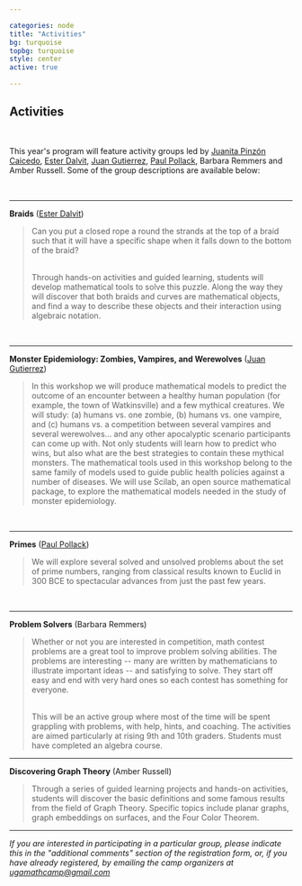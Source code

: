 ```yaml
---

categories: node 
title: "Activities"
bg: turquoise
topbg: turquoise
style: center
active: true

---
```


<h2> Activities </h2>

<br />

This year's program will feature activity groups led by [Juanita Pinzón Caicedo](http://alpha.math.uga.edu/~juanita/), [Ester Dalvit](http://www.math.toronto.edu/dalvit/), [Juan Gutierrez](http://euler.math.uga.edu/lab/html/index_en.html), [Paul Pollack](http://alpha.math.uga.edu/~pollack/), Barbara Remmers and Amber Russell. Some of the group descriptions are available below:

<br />

---

**Braids**
([Ester Dalvit](http://www.math.toronto.edu/dalvit/))

<blockquote>
Can you put a closed rope a round the strands at the top of a braid such that it will have a specific shape when it falls down to the bottom of the braid?

<br />
<br />

Through hands-on activities and guided learning, students will develop mathematical tools to solve this puzzle. Along the way they will discover that both braids and curves are mathematical objects, and find a way to describe these objects and their interaction using algebraic notation.
</blockquote>

<br />

---

**Monster Epidemiology: Zombies, Vampires, and Werewolves**
([Juan Gutierrez](http://euler.math.uga.edu/lab/html/index_en.html))

<blockquote>
In this workshop we will produce mathematical models to predict the outcome of an encounter between a healthy human population (for example, the town of Watkinsville) and a few mythical creatures. We will study: (a) humans vs. one zombie, (b) humans vs. one vampire, and (c) humans vs. a competition between several vampires and several werewolves… and any other apocalyptic scenario participants can come up with. Not only students will learn how to predict who wins, but also what are the best strategies to contain these mythical monsters. The mathematical tools used in this workshop belong to the same family of models used to guide public health policies against a number of diseases. We will use Scilab, an open source mathematical package, to explore the mathematical models needed in the study of  monster epidemiology.
</blockquote>

<br />

---

**Primes**
([Paul Pollack](http://alpha.math.uga.edu/~pollack/))

<blockquote>
We will explore several solved and unsolved problems about the set of prime numbers, ranging from classical results known to Euclid in 300 BCE to spectacular advances from just the past few years.
</blockquote>


<br />

---

**Problem Solvers** 
(Barbara Remmers)

<blockquote>
Whether or not you are interested in competition, math contest problems are a great tool to improve problem solving abilities.  The problems are interesting -- many are written by mathematicians to illustrate important ideas -- and satisfying to solve.   They start off easy and end with very hard ones so each contest has something for everyone.

<br />
<br />

This will be an active group where most of the time will be spent grappling with problems, with help, hints, and coaching. The activities are aimed particularly at rising 9th and 10th graders. Students must have completed an algebra course.
</blockquote>

---



**Discovering Graph Theory** 
(Amber Russell)

<blockquote>
Through a series of guided learning projects and hands-on activities, students will discover the basic definitions and some famous results from the field of Graph Theory. Specific topics include planar graphs, graph embeddings on surfaces, and the Four Color Theorem.
</blockquote>

---


*If you are interested in participating in a particular group, please indicate this in the "additional comments" section of the registration form, or, if you have already registered, by emailing the camp organizers at <a href="mailto:ugamathcamp@gmail.com">ugamathcamp@gmail.com</a>*
